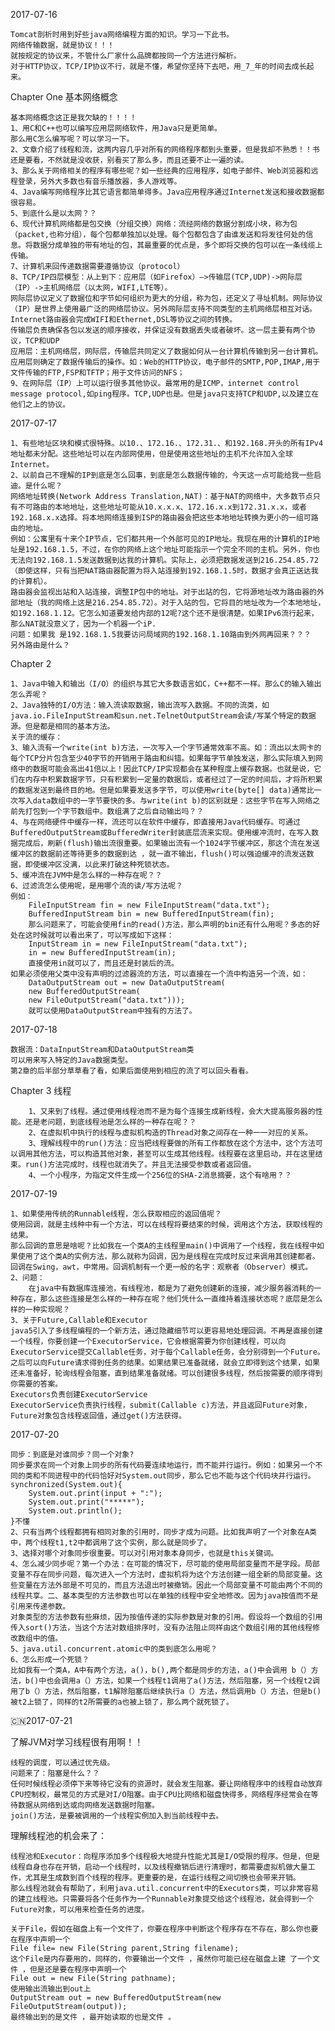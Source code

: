2017-07-16
    
    Tomcat剖析时用到好些java网络编程方面的知识。学习一下此书。
    网络传输数据，就是协议！！！
    就按规定的协议来，不管什么厂家什么品牌都按同一个方法进行解析。
    对于HTTP协议，TCP/IP协议不行，就是不懂，希望你坚持下去吧，用_7_年的时间去成长起来。
Chapter One  基本网络概念

    基本网络概念这正是我欠缺的！！！！
    1、用C和C++也可以编写应用层网络软件，用Java只是更简单。
    那么用C怎么编写呢？可以学习一下。
    2、文章介绍了线程和流，这两内容几乎对所有的网络程序都到头重要，但是我却不熟悉！！书还是要看，不然就是没收获，别看买了那么多，而且还要不止一遍的读。
    3、那么关于网络相关的程序有哪些呢？如一些经典的应用程序，如电子邮件、Web浏览器和远程登录，另外大多数也有音乐播放器，多人游戏等。
    4、Java编写网络程序比其它语言都简单得多。Java应用程序通过Internet发送和接收数据都很容易。
    5、到底什么是以太网？？
    6、现代计算机网络都是包交换（分组交换）网络：流经网络的数据分割成小块，称为包（packet,也称分组），每个包都单独加以处理。每个包都包含了由谁发送和将发往何处的信息。将数据分成单独的带有地址的包，其最重要的优点是，多个即将交换的包可以在一条线缆上传输。
    7、计算机来回传递数据需要遵循协议（protocol）
    8、TCP/IP四层模型：从上到下：应用层（如Firefox）—>传输层(TCP,UDP)->网际层（IP）->主机网络层（以太网，WIFI,LTE等）。
    网际层协议定义了数据位和字节如何组织为更大的分组，称为包，还定义了寻址机制。网际协议（IP）是世界上使用最广泛的网络层协议。另外网际层支持不同类型的主机网络层相互对话。Internet路由器会完成WIFI和Ethernet,DSL等协议之间的转换。
    传输层负责确保各包以发送的顺序接收，并保证没有数据丢失或者破坏。这一层主要有两个协议，TCP和UDP
    应用层：主机网络层，网际层，传输层共同定义了数据如何从一台计算机传输到另一台计算机。应用层则确定了数据传输后的操作。如：Web的HTTP协议，电子邮件的SMTP,POP,IMAP,用于文件传输的FTP,FSP和TFTP；用于文件访问的NFS；
    9、在网际层（IP）上可以运行很多其他协议。最常用的是ICMP，internet control message protocol,如ping程序。TCP,UDP也是。但是java只支持TCP和UDP,以及建立在他们之上的协议。
2017-07-17
    
    1、有些地址区块和模式很特殊。以10.、172.16.、172.31.、和192.168.开头的所有IPv4地址都未分配。这些地址可以在内部网使用，但是使用这些地址的主机不允许加入全球Internet。
    2、以前自己不理解的IP到底是怎么回事，到底是怎么数据传输的，今天这一点可能给我一些启迪。是什么呢？
    网络地址转换(Network Address Translation,NAT)：基于NAT的网络中，大多数节点只有不可路由的本地地址，这些地址可能从10.x.x.x、172.16.x.x到172.31.x.x，或者192.168.x.x选择。将本地网络连接到ISP的路由器会把这些本地地址转换为更小的一组可路由的地址。
    例如：公寓里有十来个IP节点，它们都共用一个外部可见的IP地址。我现在用的计算机的IP地址是192.168.1.5，不过，在你的网络上这个地址可能指示一个完全不同的主机。另外，你也无法向192.168.1.5发送数据到达我的计算机。实际上，必须把数据发送到216.254.85.72（即使这样，只有当把NAT路由器配置为将入站连接到192.168.1.5时，数据才会真正送达我的计算机）。
    路由器会监视出站和入站连接，调整IP包中的地址。对于出站的包，它将源地址改为路由器的外部地址（我的网络上这是216.254.85.72）。对于入站的包，它将目的地址改为一个本地地址，如192.168.1.12。它怎么知道要发给内部的12呢?这个还不是很清楚。如果IPv6流行起来，那么NAT就没意义了，因为一个机器一个iP.
    问题：如果我 是192.168.1.5我要访问局域网的192.168.1.10路由到外网再回来？？？
    另外路由是什么？

Chapter 2
    
    1、Java中输入和输出（I/O）的组织与其它大多数语言如C，C++都不一样。那么C的输入输出怎么弄呢？
    2、Java独特的I/O方法：输入流读取数据，输出流写入数据。不同的流类，如java.io.FileInputStream和sun.net.TelnetOutputStream会读/写某个特定的数据源。但是都是相同的基本方法。
    关于流的缓存：
    3、输入流有一个write(int b)方法，一次写入一个字节通常效率不高。如：流出以太网卡的每个TCP分片包含至少40字节的开销用于路由和纠错。如果每字节单独发送，那么实际填入到网络中的数据可能会高出41倍以上！因此TCP/IP实现都会在某种程度上缓存数据。也就是说，它们在内存中积累数据字节，只有积累到一定量的数据后，或者经过了一定的时间后，才将所积累的数据发送到最终目的地。但是如果要发送多字节，可以使用write(byte[] data)通常比一次写入data数组中的一字节要快的多。与write(int b)的区别就是：这些字节在写入网络之前先打包到一个字节数组中。数组满了之后自动输出吗？？
    4、与在网络硬件中缓存一样，流还可以在软件中缓存，即直接用Java代码缓存。可通过BufferedOutputStream或BufferedWriter封装底层流来实现。使用缓冲流时，在写入数据完成后，刷新(flush)输出流很重要。如果输出流有一个1024字节缓冲区，那这个流在发送缓冲区的数据前还等待更多的数据到达 ，就一直不输出，flush()可以强迫缓冲的流发送数据，即使缓冲区没满，以此来打破这种死锁状态。
    5、缓冲流在JVM中是怎么样的一种存在呢？？
    6、过滤流怎么使用呢，是用哪个流的读/写方法呢？
    例如：
        FileInputStream fin = new FileInputStream("data.txt");
        BufferedInputStream bin = new BufferedInputStream(fin);
        那么问题来了，可能会使用fin的read()方法，那么声明的bin还有什么用呢？多态的好处在这时候就可以看出来了，可以写成如下这样：
        InputStream in = new FileInputStream("data.txt");
        in = new BufferedInputStream(in);
        直接使用in就可以了，而且还是封装后的流。
    如果必须使用父类中没有声明的过滤器流的方法，可以直接在一个流中构造另一个流，如：
        DataOutputStream out = new DataOutputStream(
        new BufferedOutputStream(
        new FileOutputStream("data.txt")));
        就可以使用DataOutputStream中独有的方法了。
2017-07-18
    
    数据流：DataInputStream和DataOutputStream类
    可以用来写入特定的Java数据类型。
    第2章的后半部分草草看了看，如果后面使用到相应的流了可以回头看看。

Chapter 3
    线程
    
        1、又来到了线程。通过使用线程池而不是为每个连接生成新线程，会大大提高服务器的性能。还是老问题，到底线程池是怎么样的一种存在呢？？
        2、在虚拟机中执行的线程与虚拟机构造的Thread对象之间存在一种一一对应的关系。
        3、理解线程中的run()方法：应当把线程要做的所有工作都放在这个方法中，这个方法可以调用其他方法，可以构造其他对象，甚至可以生成其他线程。线程要在这里启动，并在这里结束。run()方法完成时，线程也就消失了。并且无法接受参数或者返回值。
        4、一个小程序，为指定文件生成一个256位的SHA-2消息摘要，这个有啥用？？
2017-07-19
    
    1、如果使用传统的Runnable线程，怎么获取相应的返回值呢？
    使用回调，就是主线种中有一个方法，可以在线程将要结束的时候，调用这个方法，获取线程的结果。
    那么回调的意思是啥呢？比如我在一个类A的主线程里main()中调用了一个线程，我在线程中如果使用了这个类A的实例方法，那么就称为回调，因为是线程在完成时反过来调用其创建都者。
    回调在Swing，awt，中常用。回调机制有一个更一般的名字：观察者（Observer）模式。
    2、问题：
        在java中有数据库连接池，有线程池，都是为了避免创建新的连接，减少服务器消耗的一种存在，那么这些连接是怎么样的一种存在呢？他们凭什么一直维持着连接状态呢？底层是怎么样的一种实现呢？
    3、关于Future,Callable和Executor
    java5引入了多线程编程的一个新方法，通过隐藏细节可以更容易地处理回调。不再是直接创建一个线程，你要创建一个ExecutorService，它会根据需要为你创建线程，可以向ExecutorService提交Callable任务，对于每个Callable任务，会分别得到一个Future。之后可以向Future请求得到任务的结果。如果结果已准备就绪，就会立即得到这个结果，如果还未准备好，轮询线程会阻塞，直到结果准备就绪。可以创建很多线程，然后按需要的顺序得到你需要的答案。
    Executors负责创建ExecutorService
    ExecutorService负责执行线程，submit(Callable c)方法，并且返回Future对象，Future对象包含线程返回值，通过get()方法获得。
2017-07-20
    
    同步：到底是对谁同步？同一个对象?
    同步要求在同一个对象上同步的所有代码要连续地运行，而不能并行运行。例如：如果另一个不同的类和不同进程中的代码恰好对System.out同步，那么它也不能与这个代码块并行运行。
    synchronized(System.out){
        System.out.print(input + ":");
        System.out.print("*****");
        System.out.println();
    }不懂
    2、只有当两个线程都拥有相同对象的引用时，同步才成为问题。比如我声明了一个对象在A类中，两个线程t1,t2中都调用了这个实例，那么就是同步了。
    3、选择对哪个对象同步很重要。可以对引用对象本身同步，也就是this关键词。
    4、怎么减少同步呢？第一个办法：在可能的情况下，尽可能的使用局部变量而不是字段。局部变量不存在同步问题，每次进入一个方法时，虚拟机将为这个方法创建一组全新的局部变量。这些变量在方法外部是不可见的，而且方法退出时被撤销。因此一个局部变量不可能由两个不同的线程共享。二、基本类型的方法参数也可以在单独的线程中安全地修改。因为java按值而不是引用来传递参数。
    对象类型的方法参数有些麻烦，因为按值传递的实际参数是对象的引用。假设将一个数组的引用传入sort()方法，当这个方法对数组排序时，没有办法阻止同样由这个数组引用的其他线程修改数组中的值。
    5、java.util.concurrent.atomic中的类到底怎么用呢？
    6、怎么形成一个死锁？
    比如我有一个类A，A中有两个方法，a()，b(),两个都是同步的方法，a()中会调用 b（）方法，b()中也会调用a（）方法，如果一个线程t1调用了a()方法，然后阻塞，另一个线程t2调用了b（）方法，然后阻塞，t1解除阻塞后继续执行a（）方法，然后调用b（）方法，但是b()被t2上锁了，同样的t2所需要的a也被上锁了，那么两个就死锁了。
    
🇨🇳2017-07-21

了解JVM对学习线程很有用啊！！
    
    线程的调度，可以通过优先级。
    问题来了：阻塞是什么？？
    任何时候线程必须停下来等待它没有的资源时，就会发生阻塞。要让网络程序中的线程自动放弃CPU控制权，最常见的方式是对I/O阻塞。由于CPU比网络和磁盘快得多，网络程序经常会在等待数据从网络到达或向网络发送数据时阻塞。
    join()方法，是要被调用的一个线程实例加入到当前线程中去。

理解线程池的机会来了：

    线程池和Executor：向程序添加多个线程极大地提升性能尤其是I/O受限的程序。但是，但是线程自身也存在开销，启动一个线程时，以及线程撤销后进行清理时，都需要虚拟机做大量工作，尤其是生成数到百个线程的程序。更重要的是，在运行线程之间切换也会带来开销。
    那么线程池就会有帮助了，利用java.util.concurrent中的Executors类，可以非常容易的建立线程池。只需要将各个任务作为一个Runnable对象提交给这个线程池，就会得到一个Future对象，可以用来检查任务的进度。

    关于File，假如在磁盘上有一个文件了，你要在程序中判断这个程序存在不存在，那么你也要在程序中声明一个
    File file= new File(String parent,String filename);
    这个File是内存要用的，同样的，你要输出一个文件 ，虽然你可能已经在磁盘上建 了一个文件 ，但是还是要在程序中声明一个
    File out = new File(String pathname);
    使用输出流输出到out上
    OutputStream out = new BufferedOutputStream(new FileOutputStream(output));
    最终输出到的是文件 ，最开始读取的也是文件 。
